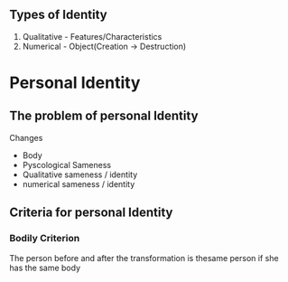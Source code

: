 ## Types of Identity
1. Qualitative - Features/Characteristics
2. Numerical - Object(Creation -> Destruction)

# Personal Identity
## The problem of personal Identity
Changes
- Body
- Pyscological
Sameness
- Qualitative sameness / identity
- numerical sameness / identity

## Criteria for personal Identity
### Bodily Criterion
The person before and after the transformation is thesame person if she has the same body